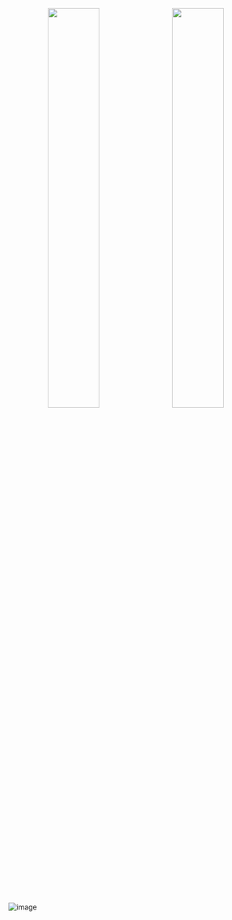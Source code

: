 
<p align="center">
  <img width="45%" src="http://github-readme-streak-stats.herokuapp.com?user=alanmenchaca&theme=tokyonight&hide_border=true&date_format=j%20M%5B%20Y%5D" hspace="8"/>
  <img width="45%" src="https://github-readme-stats.vercel.app/api/top-langs/?username=alanmenchaca&theme=tokyonight&layout=compact&hide_border=True" hspace="8"/>
</p>



![image](https://github.com/user-attachments/assets/dfc016d6-fe72-488c-89c8-58f389311148)

